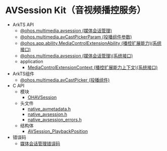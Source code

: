 # AVSession Kit（音视频播控服务）

- ArkTS API
  - [@ohos.multimedia.avsession (媒体会话管理)](js-apis-avsession.md)
  - [@ohos.multimedia.avCastPickerParam (投播组件参数)](js-apis-avCastPickerParam.md)
  <!--Del-->
  - [@ohos.app.ability.MediaControlExtensionAbility (播控扩展能力)(系统接口)](js-apis-app-ability-MediaControlExtensionAbility-sys.md)
  - [@ohos.multimedia.avsession (媒体会话管理)(系统接口)](js-apis-avsession-sys.md)
  - application
    - [MediaControlExtensionContext (播控扩展能力上下文)(系统接口)](js-apis-inner-application-MediaControlExtensionContext-sys.md)
  <!--DelEnd-->
- ArkTS组件
  - [@ohos.multimedia.avCastPicker (投播组件)](ohos-multimedia-avcastpicker.md)
- C API
  - 模块
    - [OHAVSession](_o_h_a_v_session.md)
  - 头文件
    - [native_avmetadata.h](native__avmetadata_8h.md)
    - [native_avsession.h](native__avsession_8h.md)
    - [native_avsession_errors.h](native__avsession__errors_8h.md)
  - 结构体
    - [AVSession_PlaybackPosition](_a_v_session___playback_position.md)
- 错误码
  - [媒体会话管理错误码](errorcode-avsession.md)

